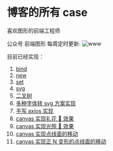 # 博客的所有 case

喜欢图形的前端工程师

公众号 前端图形 每周定时更新:
![www](https://github.com/wzf1997/blog/blob/main/static/gzh.jpg)

目前已经实现：

1. [bind](https://github.com/wzf1997/blog/blob/main/es6/Mybind.js)
2. [new](https://github.com/wzf1997/blog/blob/main/es6/Mynew.js)
3. [set](https://github.com/wzf1997/blog/blob/main/es6/set.js)
4. [svg](https://github.com/wzf1997/blog/blob/main/svg/index.html)
5. [二叉树](https://github.com/wzf1997/blog/tree/main/algorithms/tree)
6. [多种字体转 svg 方案实现](https://github.com/wzf1997/blog/tree/main/svg-font)
7. [手写 axios 实现](https://github.com/wzf1997/blog/myAxios/index.html)
8. [canvas 实现礼花 🎉 效果](https://github.com/wzf1997/blog/canvas/firework.html)
9. [canvas 实现光照 🎉 效果](https://github.com/wzf1997/blog/canvas/pointlight.html)
10. [canvas 实现点线面的移动](https://github.com/wzf1997/blog/canvas/pointlight.html)
11. [canvas 实现正 N 变形的点线面的移动](https://github.com/wzf1997/blog/canvas/move.html)
